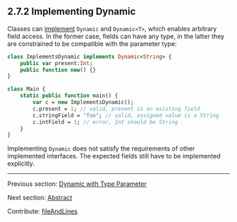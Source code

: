 ## 2.7.2 Implementing Dynamic

Classes can [implement](types-interfaces.md) `Dynamic` and `Dynamic<T>`, which enables arbitrary field access. In the former case, fields can have any type, in the latter they are constrained to be compatible with the parameter type:

```haxe
class ImplementsDynamic implements Dynamic<String> {
	public var present:Int;
	public function new() {}
}

class Main {
	static public function main() {
		var c = new ImplementsDynamic();
		c.present = 1; // valid, present is an existing field
		c.stringField = "foo"; // valid, assigned value is a String
		c.intField = 1; // error, Int should be String
	}
}
```
Implementing `Dynamic` does not satisfy the requirements of other implemented interfaces. The expected fields still have to be implemented explicitly.

---

Previous section: [Dynamic with Type Parameter](types-dynamic-with-type-parameter.md)

Next section: [Abstract](types-abstract.md)

Contribute: [fileAndLines](https://github.com/HaxeFoundation/HaxeManual/blob/master/02-types.tex#L555-555)